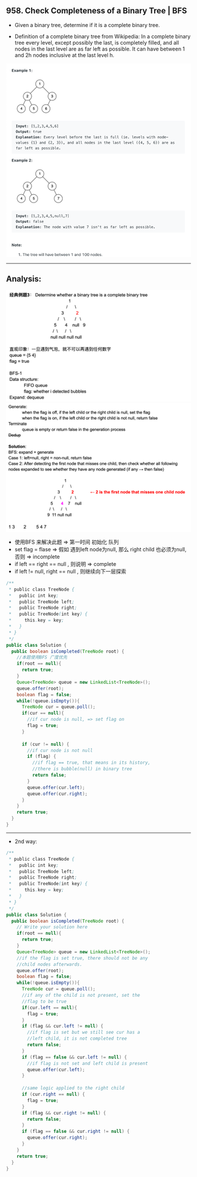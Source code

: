## 958. Check Completeness of a Binary Tree | BFS


- Given a binary tree, determine if it is a complete binary tree.

- Definition of a complete binary tree from Wikipedia:
  In a complete binary tree every level, except possibly the last, is completely filled, 
  and all nodes in the last level are as far left as possible. 
  It can have between 1 and 2h nodes inclusive at the last level h.


![](img/2020-05-25-03-04-33.png)

---


## Analysis:

![](img/2021-06-22-11-32-43.png)
![](img/2021-06-22-11-33-08.png)

- 使用BFS 来解决此题 => 第一时间 初始化 队列
- set flag = flase => 假如 遇到left node为null, 那么 right child 也必须为null, 否则 => incomplete
- if left == right == null , 则说明 => complete
- if left != null, right == null , 则继续向下一层探索



```java
/**
 * public class TreeNode {
 *   public int key;
 *   public TreeNode left;
 *   public TreeNode right;
 *   public TreeNode(int key) {
 *     this.key = key;
 *   }
 * }
 */
public class Solution {
  public boolean isCompleted(TreeNode root) {
    //本题使用BFS 广度优先
    if(root == null){
      return true;
    }
    Queue<TreeNode> queue = new LinkedList<TreeNode>();
    queue.offer(root);
    boolean flag = false;
    while(!queue.isEmpty()){
      TreeNode cur = queue.poll();
      if(cur == null){
        //if cur node is null, => set flag on
        flag = true;
      }

      if (cur != null) {
        //if cur node is not null  
        if (flag) {
          //if flag == true, that means in its history,
          //there is bubble(null) in binary tree
          return false;
        }
        queue.offer(cur.left);
        queue.offer(cur.right);
      }
    }
    return true;
  }
}
```

---

- 2nd way:

```java
/**
 * public class TreeNode {
 *   public int key;
 *   public TreeNode left;
 *   public TreeNode right;
 *   public TreeNode(int key) {
 *     this.key = key;
 *   }
 * }
 */
public class Solution {
  public boolean isCompleted(TreeNode root) {
    // Write your solution here
    if(root == null){
      return true;
    }
    Queue<TreeNode> queue = new LinkedList<TreeNode>();
    //if the flag is set true, there should not be any
    //child nodes afterwards.
    queue.offer(root);
    boolean flag = false;
    while(!queue.isEmpty()){
      TreeNode cur = queue.poll();
      //if any of the child is not present, set the
      //flag to be true
      if(cur.left == null){
        flag = true;
      }
      if (flag && cur.left != null) {
        //if flag is set but we still see cur has a 
        //left child, it is not completed tree
        return false;
      }
      if (flag == false && cur.left != null) {
        //if flag is not set and left child is present
        queue.offer(cur.left);
      }

      //same logic applied to the right child
      if (cur.right == null) {
        flag = true;
      }
      if (flag && cur.right != null) {
        return false;
      }
      if (flag == false && cur.right != null) {
        queue.offer(cur.right);
      }
    }
    return true;
  }
}
```